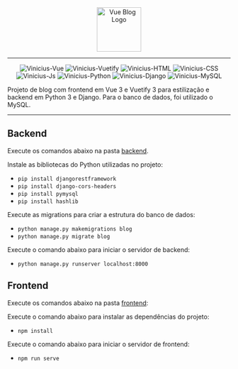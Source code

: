 <div align="center">
  <img src="https://i.imgur.com/qsT0jUk.png" height="100" alt="Vue Blog Logo"/>
</div>

<hr>

<div align="center">
  <img alt="Vinicius-Vue" src="https://img.shields.io/badge/Vue.js-323330?style=for-the-badge&logo=vue.js&logoColor=FFF">
  <img alt="Vinicius-Vuetify" src="https://img.shields.io/badge/Vuetify-323330?style=for-the-badge&logo=vuetify&logoColor=FFF">
  <img alt="Vinicius-HTML" src="https://img.shields.io/badge/HTML-323330?style=for-the-badge&logo=html5&logoColor=FFF">
  <img alt="Vinicius-CSS" src="https://img.shields.io/badge/CSS-323330?&style=for-the-badge&logo=css3&logoColor=FFF">
  <img alt="Vinicius-Js" src="https://img.shields.io/badge/JavaScript-323330?style=for-the-badge&logo=javascript&logoColor=FFF">
  <img alt="Vinicius-Python" src="https://img.shields.io/badge/Python-323330?style=for-the-badge&logo=python&logoColor=FFF">
  <img alt="Vinicius-Django" src="https://img.shields.io/badge/Django-323330?style=for-the-badge&logo=django&logoColor=FFF">
  <img alt="Vinicius-MySQL" src="https://img.shields.io/badge/MySQL-323330?style=for-the-badge&logo=mysql&logoColor=FFF">
</div>

Projeto de blog com frontend em Vue 3 e Vuetify 3 para estilização e backend em Python 3 e Django.
Para o banco de dados, foi utilizado o MySQL.

<hr>

## Backend
Execute os comandos abaixo na pasta [backend](https://github.com/Vinicius-CS/vueblog/tree/main/backend).

Instale as bibliotecas do Python utilizadas no projeto:
- `pip install djangorestframework`
- `pip install django-cors-headers`
- `pip install pymysql`
- `pip install hashlib`

Execute as migrations para criar a estrutura do banco de dados:
- `python manage.py makemigrations blog`
- `python manage.py migrate blog`

Execute o comando abaixo para iniciar o servidor de backend:
- `python manage.py runserver localhost:8000`

## Frontend
Execute os comandos abaixo na pasta [frontend](https://github.com/Vinicius-CS/vueblog/tree/main/frontend):

Execute o comando abaixo para instalar as dependências do projeto:
- `npm install`

Execute o comando abaixo para iniciar o servidor de frontend:
- `npm run serve`
